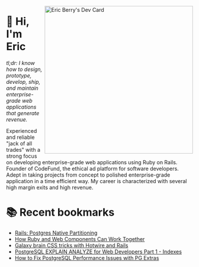<a href="https://app.daily.dev/coderberry"><img src="https://api.daily.dev/devcards/f1398102cb3141b28c0a4f753dec68c8.png?r=kki" width="400" alt="Eric Berry's Dev Card" align="right"/></a>

# 👋 Hi, I'm Eric

_tl;dr: I know how to design, prototype, develop, ship, and maintain enterprise-grade web applications that generate revenue._

Experienced and reliable "jack of all trades" with a strong focus on developing enterprise-grade web applications using Ruby on Rails. Founder of CodeFund, the ethical ad platform for software developers. Adept in taking projects from concept to polished enterprise-grade application in a time efficient way. My career is characterized with several high margin exits and high revenue.

# 📚 Recent bookmarks
<!-- BOOKMARKS:START -->
- [Rails: Postgres Native Partitioning](https://app.daily.dev/posts/cpuMROXiQ?utm_source=rss&utm_medium=bookmarks&utm_campaign=7c2eeff1f1b542d5b0d1edc7213a6cc7)
- [How Ruby and Web Components Can Work Together](https://app.daily.dev/posts/MZz3lUTpn?utm_source=rss&utm_medium=bookmarks&utm_campaign=7c2eeff1f1b542d5b0d1edc7213a6cc7)
- [Galaxy brain CSS tricks with Hotwire and Rails](https://app.daily.dev/posts/6oTxrFQsV?utm_source=rss&utm_medium=bookmarks&utm_campaign=7c2eeff1f1b542d5b0d1edc7213a6cc7)
- [PostgreSQL EXPLAIN ANALYZE for Web Developers Part 1 - Indexes](https://app.daily.dev/posts/UY8RsWANO?utm_source=rss&utm_medium=bookmarks&utm_campaign=7c2eeff1f1b542d5b0d1edc7213a6cc7)
- [How to Fix PostgreSQL Performance Issues with PG Extras](https://app.daily.dev/posts/O8BXDuu9r?utm_source=rss&utm_medium=bookmarks&utm_campaign=7c2eeff1f1b542d5b0d1edc7213a6cc7)
<!-- BOOKMARKS:END -->
